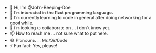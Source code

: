 - 👋 Hi, I’m @John-Beeping-Doe
- 👀 I’m interested in the Rust programming language.
- 🌱 I’m currently learning to code in general after doing networking for a good while.
- 💞️ I’m looking to collaborate on ... I don't know yet. 
- 📫 How to reach me ... not sure what to put here.
- 😄 Pronouns: ... Mr./Sir/Dude
- ⚡ Fun fact: Yes, please!

<!---
John-Beeping-Doe/John-Beeping-Doe is a ✨ special ✨ repository because its `README.md` (this file) appears on your GitHub profile.
You can click the Preview link to take a look at your changes.
--->
